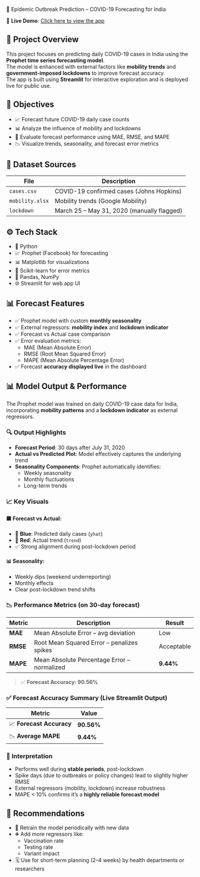 🦠 Epidemic Outbreak Prediction – COVID-19 Forecasting for India

📍 **Live Demo**: [Click here to view the app](https://epidemic-outbreak-prediction-fhb2etpde3isxmpi9xruua.streamlit.app/)

## 📌 Project Overview

This project focuses on predicting daily COVID-19 cases in India using the **Prophet time series forecasting model**.  
The model is enhanced with external factors like **mobility trends** and **government-imposed lockdowns** to improve forecast accuracy.  
The app is built using **Streamlit** for interactive exploration and is deployed live for public use.

## 🎯 Objectives

- 📈 Forecast future COVID-19 daily case counts  
- 📊 Analyze the influence of mobility and lockdowns  
- 🧠 Evaluate forecast performance using MAE, RMSE, and MAPE  
- 📉 Visualize trends, seasonality, and forecast error metrics  

## 📁 Dataset Sources

| File            | Description                                    |
|------------------|------------------------------------------------|
| `cases.csv`      | COVID-19 confirmed cases (Johns Hopkins)       |
| `mobility.xlsx`  | Mobility trends (Google Mobility) |
| `lockdown`       | March 25 – May 31, 2020 (manually flagged)     |

## ⚙️ Tech Stack

- 🐍 Python  
- 📈 Prophet (Facebook) for forecasting  
- 📊 Matplotlib for visualizations  
- 🧪 Scikit-learn for error metrics  
- 🧾 Pandas, NumPy  
- 🌐 Streamlit for web app UI
  
## 📊 Forecast Features

- ✅ Prophet model with custom **monthly seasonality**  
- ✅ External regressors: **mobility index** and **lockdown indicator**  
- ✅ Forecast vs Actual case comparison  
- ✅ Error evaluation metrics:
  - MAE (Mean Absolute Error)
  - RMSE (Root Mean Squared Error)
  - MAPE (Mean Absolute Percentage Error)  
- ✅ Forecast **accuracy displayed live** in the dashboard  

## 📊 Model Output & Performance

The Prophet model was trained on daily COVID-19 case data for India, incorporating **mobility patterns** and a **lockdown indicator** as external regressors.

### 🔍 Output Highlights

- **Forecast Period**: 30 days after July 31, 2020  
- **Actual vs Predicted Plot**: Model effectively captures the underlying trend  
- **Seasonality Components**: Prophet automatically identifies:
  - Weekly seasonality
  - Monthly fluctuations
  - Long-term trends

### 📈 Key Visuals

#### 🟦 Forecast vs Actual:
- 🔵 **Blue**: Predicted daily cases (`yhat`)  
- 🔴 **Red**: Actual trend (`trend`)  
- ✅ Strong alignment during post-lockdown period

#### 📊 Seasonality:
- Weekly dips (weekend underreporting)  
- Monthly effects  
- Clear post-lockdown trend shifts  

### 📉 Performance Metrics (on 30-day forecast)

| Metric   | Description                              | Result         |
|----------|------------------------------------------|----------------|
| **MAE**  | Mean Absolute Error – avg deviation       | Low            |
| **RMSE** | Root Mean Squared Error – penalizes spikes| Acceptable     |
| **MAPE** | Mean Absolute Percentage Error – normalized| **9.44%**      |

> ✅ **Forecast Accuracy: 90.56%**  

### ✅ Forecast Accuracy Summary (Live Streamlit Output)

| Metric               | Value     |
|----------------------|-----------|
| 📈 **Forecast Accuracy** | **90.56%** |
| 📉 **Average MAPE**      | **9.44%**  |

### 🧠 Interpretation

- Performs well during **stable periods**, post-lockdown  
- Spike days (due to outbreaks or policy changes) lead to slightly higher RMSE  
- External regressors (mobility, lockdown) increase robustness  
- MAPE < 10% confirms it’s a **highly reliable forecast model**

## 📌 Recommendations

- 🔄 Retrain the model periodically with new data  
- ➕ Add more regressors like:
  - Vaccination rate
  - Testing rate
  - Variant impact
- 🗓️ Use for short-term planning (2–4 weeks) by health departments or researchers



